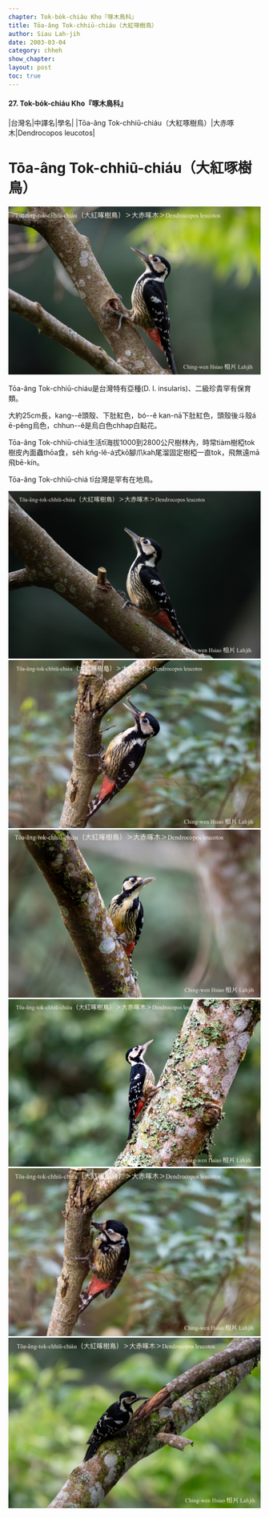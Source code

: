 ```yaml
---
chapter: Tok-bo̍k-chiáu Kho『啄木鳥科』
title: Tōa-âng Tok-chhiū-chiáu（大紅啄樹鳥）
author: Siau Lah-jih
date: 2003-03-04
category: chheh
show_chapter: 
layout: post
toc: true
---
```


#### 27. Tok-bo̍k-chiáu Kho『啄木鳥科』


|台灣名|中譯名|學名|
|Tōa-âng Tok-chhiū-chiáu（大紅啄樹鳥）|大赤啄木|Dendrocopos leucotos|

# Tōa-âng Tok-chhiū-chiáu（大紅啄樹鳥）

![](../too5/27/27-4-6.大紅啄樹鳥.jpg)


Tōa-âng Tok-chhiū-chiáu是台灣特有亞種(D. l. insularis)、二級珍貴罕有保育類。

大約25cm長，kang--ê頭殼、下肚紅色，bó--ê kan-nā下肚紅色，頭殼後斗殼á ē-pêng烏色，chhun--ê是烏白色chhap白點花。

Tōa-âng Tok-chhiū-chiá生活tī海拔1000到2800公尺樹林內，時常tiàm樹椏tok樹皮內面蟲thōa食，se̍h kńg-lê-á式kō͘腳爪kah尾溜固定樹椏一直tok，飛無遠mā飛bē-kín。

Tōa-âng Tok-chhiū-chiá tī台灣是罕有在地鳥。


![](../too5/27/27-4-2.大紅啄樹鳥.jpg)
![](../too5/27/27-4-1.大紅啄樹鳥.jpg)
![](../too5/27/27-4-4.大紅啄樹鳥.jpg)
![](../too5/27/27-4-3.大紅啄樹鳥.jpg)
![](../too5/27/27-4-7.大紅啄樹鳥.jpg)
![](../too5/27/27-4-5.大紅啄樹鳥.jpg)







